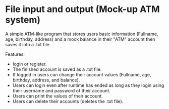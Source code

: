 # File input and output (Mock-up ATM system)

A simple ATM-like program that stores users basic information (Fullname, age, birthday, address) and a mock balance in their "ATM" account then saves it into a .txt file.

Features:
- login or register.
- The finished account is saved as a .txt file.
- If logged in users can change their account values (Fullname, age, birthday, address, and balance).
- Users can login even after runtime has ended as long as they login using their username and password of their account.
- Users can print the values of their account.
- Users can delete their accounts (deletes the .txt file).
